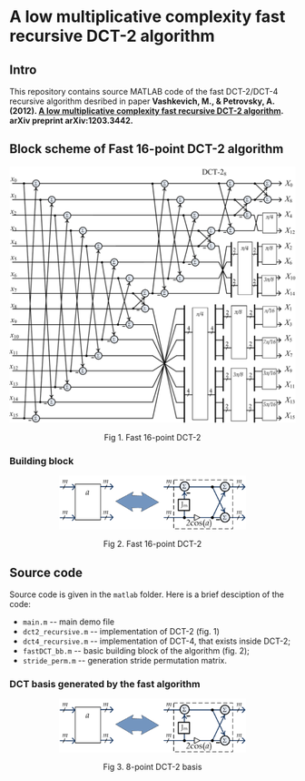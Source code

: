# A low multiplicative complexity fast recursive DCT-2 algorithm

## Intro
This repository contains source MATLAB code of the fast DCT-2/DCT-4 recursive algorithm desribed in paper 
**Vashkevich, M., & Petrovsky, A. (2012). [A low multiplicative complexity fast recursive DCT-2 algorithm](https://arxiv.org/pdf/1203.3442.pdf). arXiv preprint arXiv:1203.3442.**

## Block scheme of Fast 16-point DCT-2 algorithm
<div style="text-align: center;">
<img src="fig/DCT2_16point.png" width="630"/>
</div>
<p style="text-align: center;"> Fig 1. Fast 16-point DCT-2 </p>

### Building block
<div style="text-align: center;">
<img src="fig/DCT2_bb.png" width="330"/>
</div>
<p style="text-align: center;"> Fig 2. Fast 16-point DCT-2 </p>

## Source code
Source code is given in the ```matlab``` folder. Here is a brief desciption of the code:
- ```main.m``` -- main demo file
- ```dct2_recursive.m``` -- implementation of DCT-2 (fig. 1) 
- ```dct4_recursive.m``` -- implementation of DCT-4, that exists inside DCT-2;
- ```fastDCT_bb.m``` -- basic building block of the algorithm (fig. 2);
- ```stride_perm.m``` -- generation stride permutation matrix.

### DCT basis generated by the fast algorithm
<div style="text-align: center;">
<img src="fig/DCT2_bb.png" width="330"/>
</div>
<p style="text-align: center;"> Fig 3. 8-point DCT-2 basis</p>

